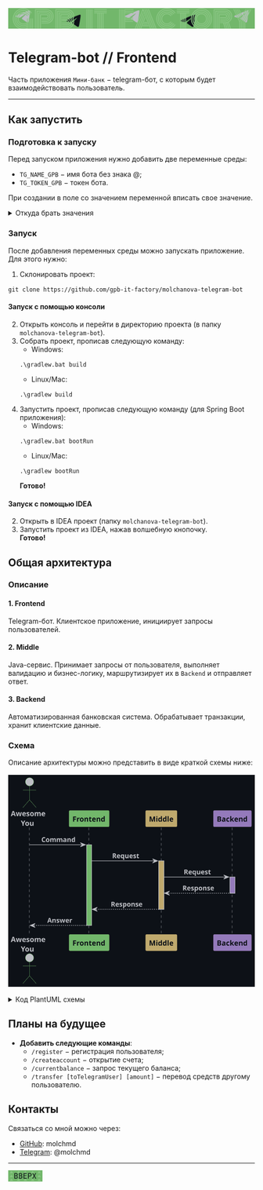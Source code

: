 <div style="text-align: center;">
    <img src="images/banner.svg" alt="Шапка">
</div>
<h1><a name="up">Telegram-bot // Frontend</a></h1>

Часть приложения `Мини-банк` − telegram-бот, с которым будет взаимодействовать пользователь.

---

## Как запустить

### Подготовка к запуску
Перед запуском приложения нужно добавить две переменные среды: 
- `TG_NAME_GPB` − имя бота без знака @;
- `TG_TOKEN_GPB` − токен бота.

При создании в поле со значением переменной вписать свое значение.
<details>
<summary>Откуда брать значения</summary>

>Если уже _есть_ готовый бот, в значения переменных вписать его имя и токен. \
Если бота _нет_, создать его с помощью [@BotFather](https://t.me/BotFather), 
затем в значения переменных среды вписать его имя и токен.

</details>

### Запуск
После добавления переменных среды можно запускать приложение.
Для этого нужно:
1. Склонировать проект:
```
git clone https://github.com/gpb-it-factory/molchanova-telegram-bot
```
#### Запуск с помощью консоли
2. Открыть консоль и перейти в директорию проекта
   (в папку `molchanova-telegram-bot`).
3. Собрать проект, прописав следующую команду:
   - Windows:
   ```
   .\gradlew.bat build
   ```
   - Linux/Mac:
   ```
   .\gradlew build
   ```
4. Запустить проект, прописав следующую команду (для Spring Boot приложения):
   - Windows:
   ```
   .\gradlew.bat bootRun
   ```
   - Linux/Mac:
   ```
   .\gradlew bootRun
   ```
   **Готово!**

#### Запуск с помощью IDEA
2. Открыть в IDEA проект (папку `molchanova-telegram-bot`).
3. Запустить проект из IDEA, нажав волшебную кнопочку. \
   **Готово!**

## Общая архитектура
### Описание

#### 1. Frontend
Telegram-бот. Клиентское приложение, инициирует запросы пользователей.

#### 2. Middle
Java-сервис. Принимает запросы от пользователя, выполняет валидацию и бизнес-логику, маршрутизирует их в `Backend` и отправляет ответ.

#### 3. Backend
Автоматизированная банковская система. Обрабатывает транзакции, хранит клиентские данные.

### Схема
Описание архитектуры можно представить в виде краткой схемы ниже:\
\
![Схемочка](images/arhitecture_diagram.svg "Архитектура")

<details>
<summary>Код PlantUML схемы</summary>

```plantuml
@startuml
scale 1

!define Background #0d1117
!define Arrow #bcbec4
!define ColorY #bfa96d
!define ColorP #947abb
!define ColorG #72b76b

skinparam backgroundColor Background
skinparam sequence {
    ActorBorderColor ColorG
    ActorFontColor Arrow
    ActorFontStyle bold

    ParticipantPadding 30
    ParticipantFontStyle bold
    ParticipantFontColor Background
    ParticipantBackgroundColor Arrow
    LifeLineBorderColor Arrow

    MessageAlign center
    ArrowFontColor Arrow
    ArrowFontStyle bold
    ArrowColor Arrow
}

actor "Awesome\nYou" as User Arrow

participant "Frontend" as F ColorG
participant "Middle" as M ColorY
participant "Backend" as B ColorP

User -> F: Command
activate F ColorG

F -> M: Request
activate M ColorY

M -> B: Request
activate B ColorP
B --> M: Response
deactivate B

M --> F: Response
deactivate M

F --> User: Answer
deactivate F

@enduml
```

</details>

## Планы на будущее
- **Добавить следующие команды**:
  - `/register` − регистрация пользователя;
  - `/createaccount` − открытие счета;
  - `/currentbalance` − запрос текущего баланса;
  - `/transfer [toTelegramUser] [amount]` − перевод средств другому пользователю.

## Контакты
Связаться со мной можно через:
- [GitHub](https://github.com/molchmd): molchmd
- [Telegram](https://t.me/molchmd): @molchmd

---

[<img src="images/up.svg" alt="up" width="70">](#up)